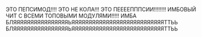 ЭТО ПЕПСИМОД!!!! ЭТО НЕ КОЛА!!! ЭТО ПЕЕЕЕПППСИИ!!!!!!!!
ИМБОВЫЙ ЧИТ С ВСЕМИ ТОПОВЫМИ МОДУЛЯМИ!!!!! ИМБА БЛЯЯЯЯЯЯЯЯЯЯЯЯЯЯЯЯЬЯЯЯЯЯЯЯЯЯЯЯЯЯЯЯЯЯЯЯЯЯЯЯЯЯЯЯТТЬЬ БЛЯЯЯЯЯЯЯЯЯЯЯЯЯЯЯЯЬЯЯЯЯЯЯЯЯЯЯЯЯЯЯЯЯЯЯЯЯЯЯЯЯЯЯЯТТЬЬ
